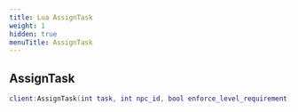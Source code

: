 ```yaml
---
title: Lua AssignTask
weight: 1
hidden: true
menuTitle: AssignTask
---
```

## AssignTask
```lua
client:AssignTask(int task, int npc_id, bool enforce_level_requirement); -- void
```